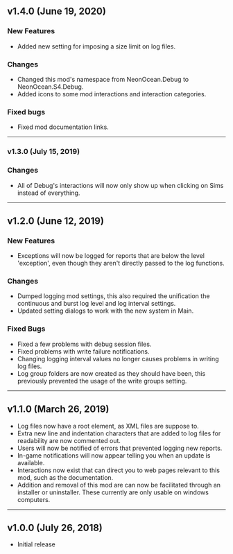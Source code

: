 ## v1.4.0 (June 19, 2020)

### New Features
- Added new setting for imposing a size limit on log files.

### Changes
- Changed this mod's namespace from NeonOcean.Debug to NeonOcean.S4.Debug.
- Added icons to some mod interactions and interaction categories.

### Fixed bugs
- Fixed mod documentation links.

______________________________

### v1.3.0 (July 15, 2019)
### Changes
- All of Debug's interactions will now only show up when clicking on Sims instead of everything.

______________________________

## v1.2.0 (June 12, 2019)
### New Features
- Exceptions will now be logged for reports that are below the level 'exception', even though they aren't directly passed to the log functions.

### Changes
- Dumped logging mod settings, this also required the unification the continuous and burst log level and log interval settings.
- Updated setting dialogs to work with the new system in Main.

### Fixed Bugs
- Fixed a few problems with debug session files.
- Fixed problems with write failure notifications.
- Changing logging interval values no longer causes problems in writing log files.
- Log group folders are now created as they should have been, this previously prevented the usage of the write groups setting.

______________________________

## v1.1.0 (March 26, 2019)
 
- Log files now have a root element, as XML files are suppose to.
- Extra new line and indentation characters that are added to log files for readability are now commented out.
- Users will now be notified of errors that prevented logging new reports.
- In-game notifications will now appear telling you when an update is available.
- Interactions now exist that can direct you to web pages relevant to this mod, such as the documentation.
- Addition and removal of this mod are can now be facilitated through an installer or uninstaller. These currently are only usable on windows computers.

______________________________
 
## v1.0.0 (July 26, 2018)
 - Initial release